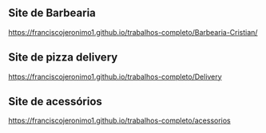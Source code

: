 ## Site de Barbearia

https://franciscojeronimo1.github.io/trabalhos-completo/Barbearia-Cristian/

## Site de pizza delivery

https://franciscojeronimo1.github.io/trabalhos-completo/Delivery

## Site de acessórios 

https://franciscojeronimo1.github.io/trabalhos-completo/acessorios
